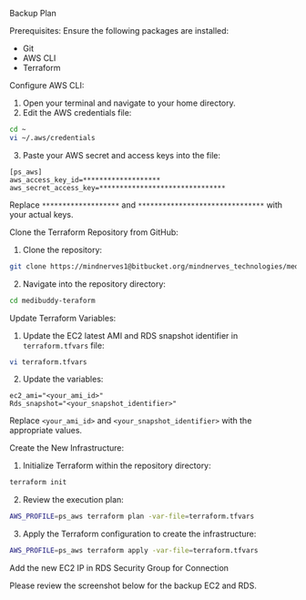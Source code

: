 Backup Plan

Prerequisites:
Ensure the following packages are installed:
- Git
- AWS CLI
- Terraform

Configure AWS CLI:
1. Open your terminal and navigate to your home directory.
2. Edit the AWS credentials file:
```bash
cd ~
vi ~/.aws/credentials
```
3. Paste your AWS secret and access keys into the file:
```plaintext
[ps_aws]
aws_access_key_id=*******************
aws_secret_access_key=*******************************
```
Replace `*******************` and `*******************************` with your actual keys.

Clone the Terraform Repository from GitHub:
1. Clone the repository:
```bash
git clone https://mindnerves1@bitbucket.org/mindnerves_technologies/medibuddy-teraform.git
```
2. Navigate into the repository directory:
```bash
cd medibuddy-teraform
```

Update Terraform Variables:
1. Update the EC2 latest AMI and RDS snapshot identifier in `terraform.tfvars` file:
```bash
vi terraform.tfvars
```
2. Update the variables:
```plaintext
ec2_ami="<your_ami_id>"
Rds_snapshot="<your_snapshot_identifier>"
```
Replace `<your_ami_id>` and `<your_snapshot_identifier>` with the appropriate values.

Create the New Infrastructure:
1. Initialize Terraform within the repository directory:
```bash
terraform init
```
2. Review the execution plan:
```bash
AWS_PROFILE=ps_aws terraform plan -var-file=terraform.tfvars
```
3. Apply the Terraform configuration to create the infrastructure:
```bash
AWS_PROFILE=ps_aws terraform apply -var-file=terraform.tfvars
```
Add the new EC2 IP in RDS Security Group for Connection

Please review the screenshot below for the backup EC2 and RDS.

